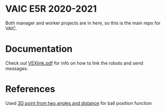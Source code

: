 # VAIC E5R 2020-2021
 Both manager and worker projects are in here, so this is the main repo for VAIC.

# Documentation
Check out [VEXlink.pdf](https://drive.google.com/file/d/13mTA6BT7CPskJzh4YgsfAfoH9OgK75Hn/view) for info on how to link the robots and send messages.

# References
Used [3D point from two angles and distance](https://stackoverflow.com/questions/52781607/3d-point-from-two-angles-and-a-distance) for ball position function
